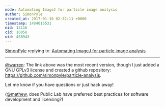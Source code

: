 ```yaml
---
node: Automating ImageJ for particle image analysis
author: SimonPyle
created_at: 2017-01-10 02:32:11 +0000
timestamp: 1484015531
nid: 13116
cid: 16058
uid: 468943
---
```




[SimonPyle](../profile/SimonPyle) replying to: [Automating ImageJ for particle image analysis](../notes/SimonPyle/05-13-2016/automating-imagej-for-particle-image-analysis)

----
[@warren](/profile/warren): The link above was the most recent version, though I just added a GNU GPLv3 license and created a github repository: https://github.com/simonpyle/particle-analysis.

Let me know if you have questions or just hack away!

([@mathew](/profile/mathew), does Public Lab have preferred best practices for software development and licensing?)